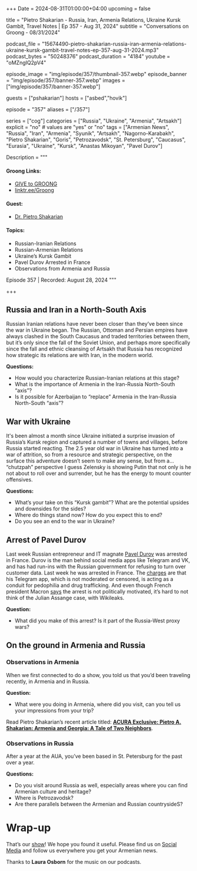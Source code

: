 +++
Date = 2024-08-31T01:00:00+04:00
upcoming = false

title = "Pietro Shakarian - Russia, Iran, Armenia Relations, Ukraine Kursk Gambit, Travel Notes | Ep 357 - Aug 31, 2024"
subtitle = "Conversations on Groong - 08/31/2024"

podcast_file = "15674490-pietro-shakarian-russia-iran-armenia-relations-ukraine-kursk-gambit-travel-notes-ep-357-aug-31-2024.mp3"
podcast_bytes = "50248376"
podcast_duration = "4184"
youtube = "oMZngIQ2pV4"

episode_image = "img/episode/357/thumbnail-357.webp"
episode_banner = "img/episode/357/banner-357.webp"
images = ["img/episode/357/banner-357.webp"]

guests = ["pshakarian"]
hosts = ["asbed","hovik"]

episode = "357"
aliases = ["/357"]

series = ["cog"]
categories = ["Russia", "Ukraine", "Armenia", "Artsakh"]
explicit = "no" # values are "yes" or "no"
tags = ["Armenian News", "Russia", "Iran", "Armenia", "Syunik", "Artsakh", "Nagorno-Karabakh", "Pietro Shakarian", "Goris", "Petrozavodsk", "St. Petersburg", "Caucasus", "Eurasia", "Ukraine", "Kursk", "Anastas Mikoyan", "Pavel Durov"]

Description = """

#### Groong Links:
* [GIVE to GROONG](https://podcasts.groong.org/donate)
* [linktr.ee/Groong](https://linktr.ee/groong)

#### Guest:
* [Dr. Pietro Shakarian](/guest/pshakarian)

#### Topics:
* Russian-Iranian Relations
* Russian-Armenian Relations
* Ukraine’s Kursk Gambit
* Pavel Durov Arrested in France
* Observations from Armenia and Russia


Episode 357 | Recorded: August 28, 2024
"""

+++

## Russia and Iran in a North-South Axis

Russian Iranian relations have never been closer than they’ve been since the war in Ukraine began. The Russian, Ottoman and Persian empires have always clashed in the South Caucasus and traded territories between them, but it’s only since the fall of the Soviet Union, and perhaps more specifically since the fall and ethnic cleansing of Artsakh that Russia has recognized how strategic its relations are with Iran, in the modern world.

**Questions:**
* How would you characterize Russian-Iranian relations at this stage?
* What is the importance of Armenia in the Iran-Russia North-South “axis”?
* Is it possible for Azerbaijan to “replace” Armenia in the Iran-Russia North-South “axis”?


## War with Ukraine

It's been almost a month since Ukraine initiated a surprise invasion of Russia’s Kursk region and captured a number of towns and villages, before Russia started reacting. The 2.5 year old war in Ukraine has turned into a war of attrition, so from a resource and strategic perspective, on the surface this adventure doesn’t seem to make any sense, but from a… “chutzpah” perspective I guess Zelensky is showing Putin that not only is he not about to roll over and surrender, but he has the energy to mount counter offensives.

**Questions:**
* What’s your take on this “Kursk gambit”? What are the potential upsides and downsides for the sides?
* Where do things stand now? How do you expect this to end?
* Do you see an end to the war in Ukraine?


## Arrest of Pavel Durov

Last week Russian entrepreneur and IT magnate [Pavel Durov](https://en.wikipedia.org/wiki/Pavel_Durov) was arrested in France. Durov is the man behind social media apps like Telegram and VK, and has had run-ins with the Russian government for refusing to turn over customer data. Last week he was arrested in France. The [charges](https://www.reuters.com/world/europe/pavel-durov-has-nothing-hide-telegram-says-arrested-founder-2024-08-26/) are that his Telegram app, which is not moderated or censored, is acting as a conduit for pedophilia and drug trafficking. And even though French president Macron [says](https://armenpress.am/en/article/1198363) the arrest is not politically motivated, it’s hard to not think of the Julian Assange case, with Wikileaks.

**Question:**
* What did you make of this arrest? Is it part of the Russia-West proxy wars?


## On the ground in Armenia and Russia


### Observations in Armenia

When we first connected to do a show, you told us that you’d been traveling recently, in Armenia and in Russia.

**Question:**
* What were you doing in Armenia, where did you visit, can you tell us your impressions from your trip?

Read Pietro Shakarian’s recent article titled: **[ACURA Exclusive: Pietro A. Shakarian: Armenia and Georgia: A Tale of Two Neighbors](https://usrussiaaccord.org/pietro-a-shakarian-armenia-and-georgia-a-tale-of-two-neighbors/)**.



### Observations in Russia

After a year at the AUA, you’ve been based in St. Petersburg for the past over a year.

**Questions:**
* Do you visit around Russia as well, especially areas where you can find Armenian culture and heritage?
* Where is Petrozavodsk?
* Are there parallels between the Armenian and Russian countrysideS?


# Wrap-up

That’s our [show](https://podcasts.groong.org/)! We hope you found it useful. Please find us on [Social Media](https://lintr.ee/groong) and follow us everywhere you get your Armenian news.

Thanks to **Laura Osborn** for the music on our podcasts.
